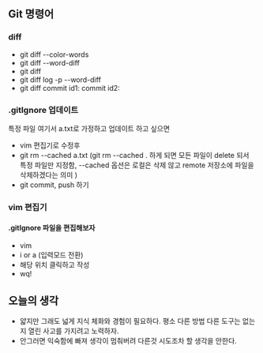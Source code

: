 ## Git 명령어

### diff
- git diff --color-words  
- git diff --word-diff
- git diff <filename>
- git diff log -p --word-diff <filname>
- git diff commit id1:<filname> commit id2:<filname>

### .gitIgnore 업데이트
특정 파일 여기서 a.txt로 가정하고 업데이트 하고 싶으면
- vim 편집기로 수정후
- git rm --cached a.txt (git rm --cached . 하게 되면 모든 파일이 delete 되서 특정 파일만 지정함, --cached 옵션은 로컬은 삭제 않고 remote 저장소에 파일을 삭제하겠다는 의미 )
- git commit, push 하기




### vim 편집기

#### .gitIgnore 파일을 편집해보자
- vim <filename>
- i or a (입력모드 전환)
- 해당 위치 클릭하고 작성
- wq!



## 오늘의 생각

- 얇지만 그래도 넓게 지식 체화와 경험이 필요하다. 평소 다른 방법 다른 도구는 없는지 열린 사고를 가지려고 노력하자.
- 안그러면 익숙함에 빠져 생각이 멈춰버려 다른것 시도조차 할 생각을 안한다.
